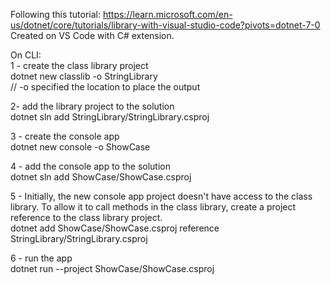 Following this tutorial:
https://learn.microsoft.com/en-us/dotnet/core/tutorials/library-with-visual-studio-code?pivots=dotnet-7-0
<br/>
Created on VS Code with C# extension.
<br/>

On CLI:<br/>
1 - create the class library project <br/>
dotnet new classlib -o StringLibrary<br/>
// -o specified the location to place the output<br/>

2- add the library project to the solution <br/>
dotnet sln add StringLibrary/StringLibrary.csproj<br/>

3 - create the console app <br/>
dotnet new console -o ShowCase<br/>

4 - add the console app to the solution <br/>
dotnet sln add ShowCase/ShowCase.csproj<br/>

5 - Initially, the new console app project doesn't have access to the class library. To allow it to call methods in the class library, create a project reference to the class library project.<br/>
dotnet add ShowCase/ShowCase.csproj reference StringLibrary/StringLibrary.csproj<br/>

6 - run the app </br>
dotnet run --project ShowCase/ShowCase.csproj </br>

